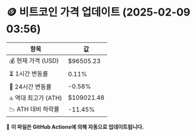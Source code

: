 # 🪙 비트코인 가격 업데이트 (2025-02-09 03:56)

| 항목                | 값 |
|--------------------|----------------|
| 💰 현재 가격 (USD) | $96505.23 |
| ⏳ 1시간 변동률    | 0.11% |
| 📆 24시간 변동률   | -0.58% |
| 🔝 역대 최고가 (ATH) | $109021.48 |
| 📉 ATH 대비 하락률 | -11.45% |

🔄 **이 파일은 GitHub Actions에 의해 자동으로 업데이트됩니다.**
